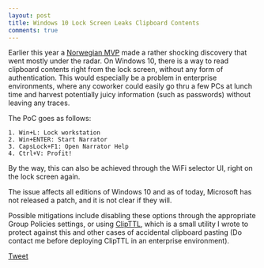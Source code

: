 ```yaml
---
layout: post
title: Windows 10 Lock Screen Leaks Clipboard Contents
comments: true
---
```


Earlier this year a <A HREF=https://twitter.com/Oddvarmoe>Norwegian MVP</A> made a rather shocking discovery that went mostly under the radar. On Windows 10, there is a way to read clipboard contents right from the lock screen, without any form of authentication. This would especially be a problem in enterprise environments, where any coworker could easily go thru a few PCs at lunch time and harvest potentially juicy information (such as passwords) without leaving any traces.

The PoC goes as follows:

    1. Win+L: Lock workstation
    2. Win+ENTER: Start Narrator
    3. CapsLock+F1: Open Narrator Help
    4. Ctrl+V: Profit!

By the way, this can also be achieved through the WiFi selector UI, right on the lock screen again.

The issue affects all editions of Windows 10 and as of today, Microsoft has not released a patch, and it is not clear if they will.

Possible mitigations include disabling these options through the appropriate Group Policies settings, or using <A HREF=https://www.trustprobe.com/fs1/apps.html>ClipTTL</A>, which is a small utility I wrote to protect against this and other cases of accidental clipboard pasting (Do contact me before deploying ClipTTL in an enterprise environment).

<a href="https://twitter.com/share" class="twitter-share-button" 
data-url="https://hexatomium.github.io/2017/02/15/windows10-clipboard-lockscreen/" data-text="Windows 10 Leaks Clipboard Contents At The Lock Screen"  data-count="horizontal">Tweet</a>
<script type="text/javascript" src="https://platform.twitter.com/widgets.js"></script>
